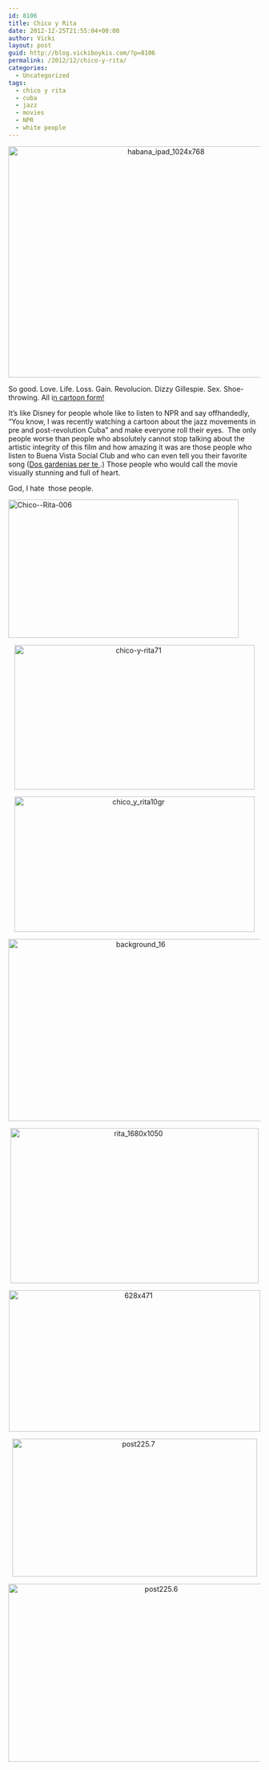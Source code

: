 ```yaml
---
id: 8106
title: Chico y Rita
date: 2012-12-25T21:55:04+00:00
author: Vicki
layout: post
guid: http://blog.vickiboykis.com/?p=8106
permalink: /2012/12/chico-y-rita/
categories:
  - Uncategorized
tags:
  - chico y rita
  - cuba
  - jazz
  - movies
  - NPR
  - white people
---
```

<p style="text-align: center;">
  <a href="http://blog.vickiboykis.com/2012/12/chico-y-rita/habana_ipad_1024x768/" rel="attachment wp-att-8107"><img class="aligncenter  wp-image-8107" alt="habana_ipad_1024x768" src="http://blog.vickiboykis.com/wp-content/uploads/2012/12/habana_ipad_1024x768.jpg" width="614" height="461" /></a>
</p>

So good. Love. Life. Loss. Gain. Revolucion. Dizzy Gillespie. Sex. Shoe-throwing. All i<a href="https://www.youtube.com/movie?v=m7NEa9B_als&feature=mv_sr" target="_blank">n cartoon form!</a>

It&#8217;s like Disney for people whole like to listen to NPR and say offhandedly, &#8220;You know, I was recently watching a cartoon about the jazz movements in pre and post-revolution Cuba&#8221; and make everyone roll their eyes.  The only people worse than people who absolutely cannot stop talking about the artistic integrity of this film and how amazing it was are those people who listen to Buena Vista Social Club and who can even tell you their favorite song (<a href="https://www.youtube.com/watch?v=5pKW7qvYSHU" target="_blank">Dos gardenias per te </a>.) Those people who would call the movie visually stunning and full of heart.

God, I hate  those people.

<a href="http://blog.vickiboykis.com/2012/12/chico-y-rita/chico-rita-006/" rel="attachment wp-att-8108"><img class="aligncenter size-full wp-image-8108" alt="Chico--Rita-006" src="http://blog.vickiboykis.com/wp-content/uploads/2012/12/Chico-Rita-006.jpg" width="460" height="276" /></a>

<p style="text-align: center;">
  <a href="http://blog.vickiboykis.com/2012/12/chico-y-rita/chico-y-rita71/" rel="attachment wp-att-8109"><img class="aligncenter  wp-image-8109" alt="chico-y-rita71" src="http://blog.vickiboykis.com/wp-content/uploads/2012/12/chico-y-rita71.jpg" width="480" height="288" /></a>
</p>

<p style="text-align: center;">
  <a href="http://blog.vickiboykis.com/2012/12/chico-y-rita/chico_y_rita10gr/" rel="attachment wp-att-8110"><img class="aligncenter  wp-image-8110" alt="chico_y_rita10gr" src="http://blog.vickiboykis.com/wp-content/uploads/2012/12/chico_y_rita10gr.jpg" width="480" height="270" /></a>
</p>

<p style="text-align: center;">
  <a href="http://blog.vickiboykis.com/2012/12/chico-y-rita/background_16/" rel="attachment wp-att-8111"><img class="aligncenter  wp-image-8111" alt="background_16" src="http://blog.vickiboykis.com/wp-content/uploads/2012/12/background_16.jpg" width="513" height="363" /></a>
</p>

<p style="text-align: center;">
  <a href="http://blog.vickiboykis.com/2012/12/chico-y-rita/rita_1680x1050/" rel="attachment wp-att-8112"><img class="aligncenter  wp-image-8112" alt="rita_1680x1050" src="http://blog.vickiboykis.com/wp-content/uploads/2012/12/rita_1680x1050.jpg" width="496" height="309" /></a>
</p>

<p style="text-align: center;">
  <a href="http://blog.vickiboykis.com/2012/12/chico-y-rita/628x471/" rel="attachment wp-att-8113"><img class="aligncenter  wp-image-8113" alt="628x471" src="http://blog.vickiboykis.com/wp-content/uploads/2012/12/628x471.jpg" width="502" height="282" /></a>
</p>

<p style="text-align: center;">
  <a href="http://blog.vickiboykis.com/2012/12/chico-y-rita/post225-7/" rel="attachment wp-att-8114"><img class="aligncenter  wp-image-8114" alt="post225.7" src="http://blog.vickiboykis.com/wp-content/uploads/2012/12/post225.7.jpg" width="489" height="275" /></a>
</p>

<p style="text-align: center;">
  <p style="text-align: center;">
    <a href="http://blog.vickiboykis.com/2012/12/chico-y-rita/post225-6/" rel="attachment wp-att-8118"><img class="aligncenter  wp-image-8118" alt="post225.6" src="http://blog.vickiboykis.com/wp-content/uploads/2012/12/post225.6.jpg" width="595" height="355" /></a>
  </p>
